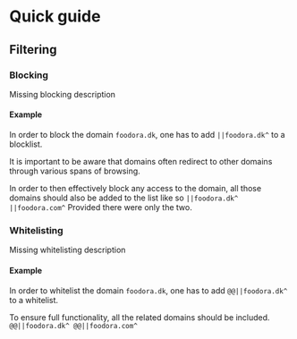 # Quick guide

## Filtering

### Blocking

Missing blocking description

#### Example

In order to block the domain `foodora.dk`, one has to add `||foodora.dk^` to a blocklist.

It is important to be aware that domains often redirect to other domains through various spans of browsing.

In order to then effectively block any access to the domain, all those domains should also be added to the list like so
`||foodora.dk^
||foodora.com^`
Provided there were only the two.

### Whitelisting

Missing whitelisting description

#### Example

In order to whitelist the domain `foodora.dk`, one has to add `@@||foodora.dk^` to a whitelist.

To ensure full functionality, all the related domains should be included.
`@@||foodora.dk^
@@||foodora.com^`
